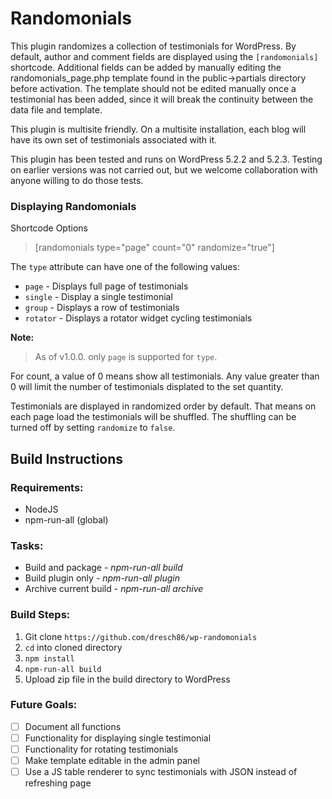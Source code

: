 # __Randomonials__

This plugin randomizes a collection of testimonials for WordPress. By default, author and comment fields are displayed using the `[randomonials]` shortcode. Additional fields can be added by manually editing the randomonials_page.php template found in the public->partials directory before activation. The template should not be edited manually once a testimonial has been added, since it will break the continuity between the data file and template.

This plugin is multisite friendly. On a multisite installation, each blog will have its own set of testimonials associated with it.

This plugin has been tested and runs on WordPress 5.2.2 and 5.2.3. Testing on earlier versions was not carried out, but we welcome collaboration with anyone willing to do those tests.

### Displaying Randomonials
Shortcode Options

>[randomonials type="page" count="0" randomize="true"]

The `type` attribute can have one of the following values:
* `page` - Displays full page of testimonials
* `single` - Display a single testimonial
* `group` - Displays a row of testimonials 
* `rotator` - Displays a rotator widget cycling testimonials

__Note:__
> As of v1.0.0. only `page` is supported for `type`.

For count, a value of 0 means show all testimonials. Any value greater than 0 will limit the number of testimonials displated to the set quantity.

Testimonials are displayed in randomized order by default. That means on each page load the testimonials will be shuffled. The shuffling can be turned off by setting `randomize` to `false`.

## __Build Instructions__
### Requirements:
* NodeJS
* npm-run-all (global)

### Tasks:
* Build and package - _npm-run-all build_
* Build plugin only - _npm-run-all plugin_
* Archive current build - _npm-run-all archive_

### Build Steps:
1. Git clone `https://github.com/dresch86/wp-randomonials`
1. `cd` into cloned directory
1. `npm install`
1. `npm-run-all build`
1. Upload zip file in the build directory to WordPress

### __Future Goals:__
- [ ] Document all functions
- [ ] Functionality for displaying single testimonial
- [ ] Functionality for rotating testimonials
- [ ] Make template editable in the admin panel
- [ ] Use a JS table renderer to sync testimonials with JSON instead of refreshing page